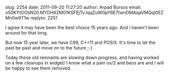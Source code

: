 slug:    2254
date:    2011-09-20 11:27:20
author:  Arpad Borsos
email:   o50KYtGObN20.MYDH6ZM01KSFEjTv.IqqZuW0pY6E7twnDMAqaVMQql0EZMn0w9T1w
replyto: 2251

I agree it may have been the best choice 15 years ago. And I haven't
been around for that long.

But now 15 year later, we have C99, C++11 and POSIX. It's time to let
the past be past and move on to the future ;-)

Today these old remnants are slowing down progress, and having worked
on a few cleanups in widget/ I know what a pain os/2 and beos are and
I will be happy to see them removed.
